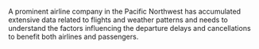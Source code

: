 A prominent airline company in the Pacific Northwest has accumulated extensive data related to flights and weather patterns and needs to understand the factors influencing the departure delays and cancellations to benefit both airlines and passengers.
